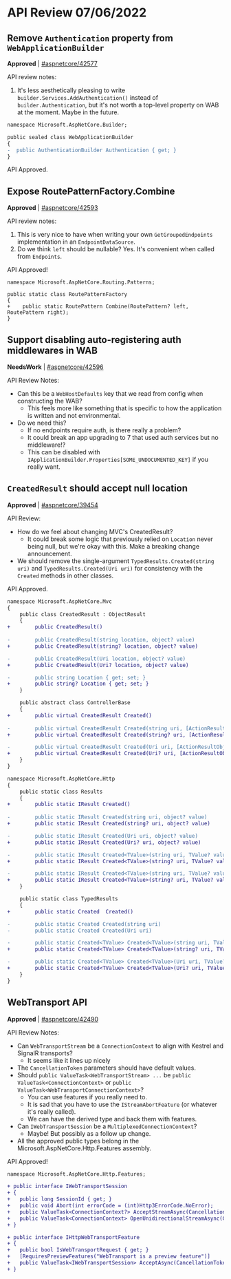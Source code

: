# API Review 07/06/2022

## Remove `Authentication` property from `WebApplicationBuilder`

**Approved** | [#aspnetcore/42577](https://github.com/dotnet/aspnetcore/issues/42577#issuecomment-1176532432)

API review notes:

1. It's less aesthetically pleasing to write `builder.Services.AddAuthentication()` instead of `builder.Authentication`, but it's not worth a top-level property on WAB at the moment. Maybe in the future.

```diff
namespace Microsoft.AspNetCore.Builder;

public sealed class WebApplicationBuilder
{
-  public AuthenticationBuilder Authentication { get; }
}
```

API Approved.
## Expose RoutePatternFactory.Combine

**Approved** | [#aspnetcore/42593](https://github.com/dotnet/aspnetcore/issues/42593#issuecomment-1176536655)

API review notes:

1. This is very nice to have when writing your own `GetGroupedEndpoints` implementation in an `EndpointDataSource`.
2. Do we think `left` should be nullable? Yes. It's convenient when called from `Endpoints`.

API Approved!

```
namespace Microsoft.AspNetCore.Routing.Patterns;

public static class RoutePatternFactory
{
+    public static RoutePattern Combine(RoutePattern? left, RoutePattern right);
}
```
## Support disabling auto-registering auth middlewares in WAB

**NeedsWork** | [#aspnetcore/42596](https://github.com/dotnet/aspnetcore/issues/42596#issuecomment-1176547352)

API Review Notes:

- Can this be a `WebHostDefaults` key that we read from config when constructing the WAB?
   - This feels more like something that is specific to how the application is written and not environmental.
- Do we need this?
  - If no endpoints require auth, is there really a problem?
  - It could break an app upgrading to 7 that used auth services but no middleware!?
  - This can be disabled with `IApplicationBuilder.Properties[SOME_UNDOCUMENTED_KEY]` if you really want.

## `CreatedResult` should accept null location

**Approved** | [#aspnetcore/39454](https://github.com/dotnet/aspnetcore/issues/39454#issuecomment-1176557059)

API Review:

- How do we feel about changing MVC's CreatedResult?
   - It could break some logic that previously relied on `Location` never being null, but we're okay with this. Make a breaking change announcement.
- We should remove the single-argument `TypedResults.Created(string uri)` and `TypedResults.Created(Uri uri)` for consistency with the `Created` methods in other classes.

API Approved.

```diff
namespace Microsoft.AspNetCore.Mvc
{
    public class CreatedResult : ObjectResult
    {
+        public CreatedResult()
    
-        public CreatedResult(string location, object? value)
+        public CreatedResult(string? location, object? value)

-        public CreatedResult(Uri location, object? value)
+        public CreatedResult(Uri? location, object? value)

-        public string Location { get; set; }
+        public string? Location { get; set; }
    }

    public abstract class ControllerBase
    {
+        public virtual CreatedResult Created()
    
-        public virtual CreatedResult Created(string uri, [ActionResultObjectValue] object? value)
+        public virtual CreatedResult Created(string? uri, [ActionResultObjectValue] object? value)

-        public virtual CreatedResult Created(Uri uri, [ActionResultObjectValue] object? value)
+        public virtual CreatedResult Created(Uri? uri, [ActionResultObjectValue] object? value)
    }
}

namespace Microsoft.AspNetCore.Http
{
    public static class Results
    {
+        public static IResult Created()
    
-        public static IResult Created(string uri, object? value)
+        public static IResult Created(string? uri, object? value)

-        public static IResult Created(Uri uri, object? value)
+        public static IResult Created(Uri? uri, object? value)

-        public static IResult Created<TValue>(string uri, TValue? value)
+        public static IResult Created<TValue>(string? uri, TValue? value)

-        public static IResult Created<TValue>(string uri, TValue? value)
+        public static IResult Created<TValue>(string? uri, TValue? value)
    }

    public static class TypedResults
    {
+        public static Created  Created()

-        public static Created Created(string uri)
-        public static Created Created(Uri uri)

-        public static Created<TValue> Created<TValue>(string uri, TValue? value)
+        public static Created<TValue> Created<TValue>(string? uri, TValue? value)

-        public static Created<TValue> Created<TValue>(Uri uri, TValue? value)
+        public static Created<TValue> Created<TValue>(Uri? uri, TValue? value)
    }
}
```
## WebTransport API

**Approved** | [#aspnetcore/42490](https://github.com/dotnet/aspnetcore/issues/42490#issuecomment-1176579308)

API Review Notes:

- Can `WebTransportStream` be a `ConnectionContext` to align with Kestrel and SignalR transports?
  - It seems like it lines up nicely
- The `CancellationToken` parameters should have default values.
- Should `public ValueTask<WebTransportStream> ...` be `public ValueTask<ConnectionContext>` or `public ValueTask<WebTransportConnectionContext>`?
  - You can use features if you really need to.
  - It is sad that you have to use the `IStreamAbortFeature` (or whatever it's really called).
  - We can have the derived type and back them with features.
- Can `IWebTransportSession` be a `MultiplexedConnectionContext`?
  - Maybe! But possibly as a follow up change.
- All the approved public types belong in the Microsoft.AspNetCore.Http.Features assembly.

API Approved!

```diff
namespace Microsoft.AspNetCore.Http.Features;

+ public interface IWebTransportSession
+ {
+   public long SessionId { get; }
+   public void Abort(int errorCode = (int)Http3ErrorCode.NoError);
+   public ValueTask<ConnectionContext?> AcceptStreamAsync(CancellationToken cancellationToken = default);
+   public ValueTask<ConnectionContext> OpenUnidirectionalStreamAsync(CancellationToken cancellationToken = default);
+ }

+ public interface IHttpWebTransportFeature
+ {
+   public bool IsWebTransportRequest { get; }
+   [RequiresPreviewFeatures("WebTransport is a preview feature")]
+   public ValueTask<IWebTransportSession> AcceptAsync(CancellationToken cancellationToken = default);
+ }
```
